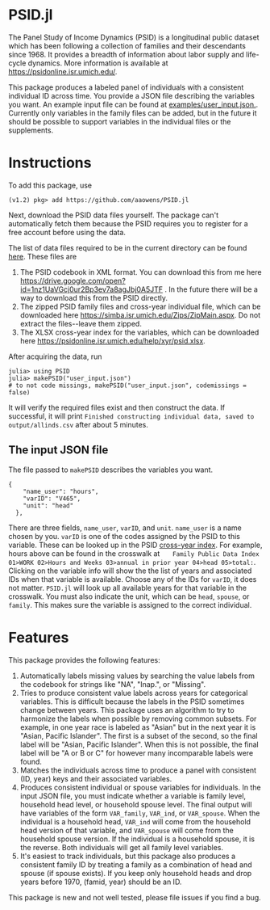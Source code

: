 # PSID.jl

The Panel Study of Income Dynamics (PSID) is a longitudinal public dataset which has been following a collection of families and their descendants since 1968. It provides a breadth of information about labor supply and life-cycle dynamics. More information is available at https://psidonline.isr.umich.edu/.

This package produces a labeled panel of individuals with a consistent individual ID across time. You provide a JSON file describing the variables you want. An example input file can be found at [examples/user_input.json.](https://github.com/aaowens/PSID.jl/blob/master/examples/user_input.json). Currently only variables in the family files can be added, but in the future it should be possible to support variables in the individual files or the supplements.

# Instructions

To add this package, use
```
(v1.2) pkg> add https://github.com/aaowens/PSID.jl
```

Next, download the PSID data files yourself. The package can't automatically fetch them because the PSID requires you to register for a free account before using the data.

The list of data files required to be in the current directory can be found [here](https://github.com/aaowens/PSID.jl/blob/master/src/allfiles_hash.json). These files are

1. The PSID codebook in XML format. You can download this from me here https://drive.google.com/open?id=1nz1UaVGcj0ur2Bp3ev7a8agJbj0A5JTF . In the future there will be a way to download this from the PSID directly.
2. The zipped PSID family files and cross-year individual file, which can be downloaded here https://simba.isr.umich.edu/Zips/ZipMain.aspx. Do not extract the files--leave them zipped.
3. The XLSX cross-year index for the variables, which can be downloaded here https://psidonline.isr.umich.edu/help/xyr/psid.xlsx.

After acquiring the data, run
```
julia> using PSID
julia> makePSID("user_input.json")
# to not code missings, makePSID("user_input.json", codemissings = false)
```
It will verify the required files exist and then construct the data. If successful, it will print `Finished constructing individual data, saved to output/allinds.csv` after about 5 minutes.

## The input JSON file
The file passed to `makePSID` describes the variables you want.
```
{
    "name_user": "hours",
    "varID": "V465",
    "unit": "head"
  },
  ```
  There are three fields, `name_user`, `varID`, and `unit`. `name_user` is a name chosen by you. `varID` is one of the codes assigned by the PSID to this variable. These can be looked up in the PSID [cross-year index](https://simba.isr.umich.edu/VS/i.aspx). For example, hours above can be found in the crosswalk at `	Family Public Data Index 01>WORK 02>Hours and Weeks 03>annual in prior year 04>head 05>total:`. Clicking on the variable info will show the the list of years and associated IDs when that variable is available. Choose any of the IDs for `varID`, it does not matter. `PSID.jl` will look up all available years for that variable in the crosswalk. You must also indicate the unit, which can be `head`, `spouse`, or `family`. This makes sure the variable is assigned to the correct individual.
  

# Features 

This package provides the following features:
1. Automatically labels missing values by searching the value labels from the codebook for strings like "NA", "Inap.", or "Missing".
2. Tries to produce consistent value labels across years for categorical variables. This is difficult because the labels in the PSID sometimes change between years. This package uses an algorithm to try to harmonize the labels when possible by removing common subsets. For example, in one year race is labeled as "Asian" but in the next year it is "Asian, Pacific Islander". The first is a subset of the second, so the final label will be "Asian, Pacific Islander". When this is not possible, the final label will be "A or B or C" for however many incomparable labels were found.
3. Matches the individuals across time to produce a panel with consistent (ID, year) keys and their associated variables.
4. Produces consistent individual or spouse variables for individuals. In the input JSON file, you must indicate whether a variable is family level, household head level, or household spouse level. The final output will have variables of the form `VAR_family`, `VAR_ind`, or `VAR_spouse`. When the individual is a household head, `VAR_ind` will come from the household head version of that variable, and `VAR_spouse` will come from the household spouse version. If the individual is a household spouse, it is the reverse. Both individuals will get all family level variables.
5. It's easiest to track individuals, but this package also produces a consistent family ID by treating a family as a combination of head and spouse (if spouse exists). If you keep only household heads and drop years before 1970, (famid, year) should be an ID.

This package is new and not well tested, please file issues if you find a bug.
